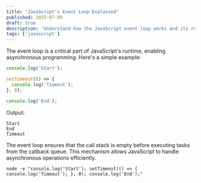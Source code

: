 ```yaml
---
title: "JavaScript's Event Loop Explained"
published: 2025-07-09
draft: true
description: 'Understand how the JavaScript event loop works and its role in asynchronous programming.'
tags: ['javascript']
---
```


The event loop is a critical part of JavaScript's runtime, enabling asynchronous programming. Here's a simple example:

```javascript
console.log('Start');

setTimeout(() => {
  console.log('Timeout');
}, 0);

console.log('End');
```

Output:

```
Start
End
Timeout
```

The event loop ensures that the call stack is empty before executing tasks from the callback queue. This mechanism allows JavaScript to handle asynchronous operations efficiently.

```shell title="Understanding the Event Loop"
node -e "console.log('Start'); setTimeout(() => { console.log('Timeout'); }, 0); console.log('End');"
```
